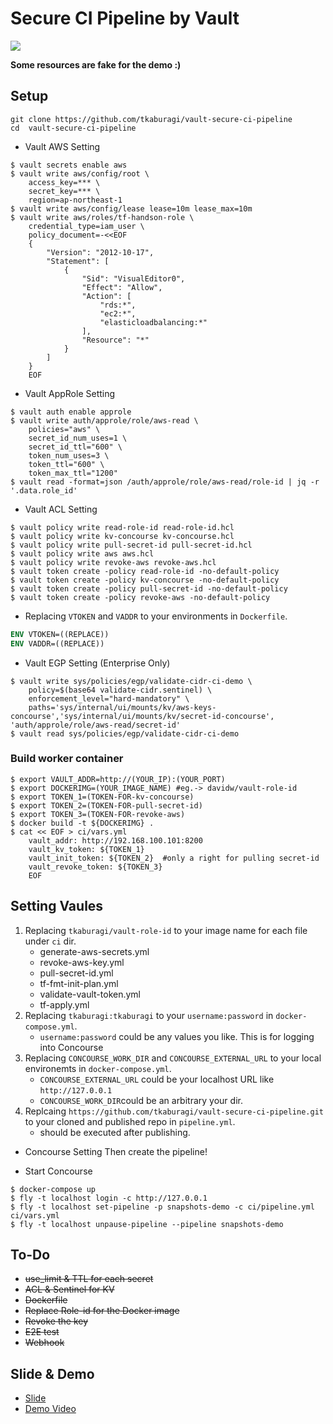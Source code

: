# Secure CI Pipeline by Vault
![](concourse.png)

**Some resources are fake for the demo :)**

## Setup

```
git clone https://github.com/tkaburagi/vault-secure-ci-pipeline
cd  vault-secure-ci-pipeline
```

* Vault AWS Setting
```shell script
$ vault secrets enable aws
$ vault write aws/config/root \
    access_key=*** \
    secret_key=*** \
    region=ap-northeast-1
$ vault write aws/config/lease lease=10m lease_max=10m
$ vault write aws/roles/tf-handson-role \  
    credential_type=iam_user \
    policy_document=-<<EOF
    {
        "Version": "2012-10-17",
        "Statement": [
            {
                "Sid": "VisualEditor0",
                "Effect": "Allow",
                "Action": [
                    "rds:*",
                    "ec2:*",
                    "elasticloadbalancing:*"
                ],
                "Resource": "*"
            }
        ]
    }
    EOF
```

* Vault AppRole Setting
```shell script
$ vault auth enable approle
$ vault write auth/approle/role/aws-read \
    policies="aws" \
    secret_id_num_uses=1 \
    secret_id_ttl="600" \
    token_num_uses=3 \
    token_ttl="600" \
    token_max_ttl="1200"
$ vault read -format=json /auth/approle/role/aws-read/role-id | jq -r '.data.role_id'
```

* Vault ACL Setting
```shell script
$ vault policy write read-role-id read-role-id.hcl
$ vault policy write kv-concourse kv-concourse.hcl
$ vault policy write pull-secret-id pull-secret-id.hcl
$ vault policy write aws aws.hcl
$ vault policy write revoke-aws revoke-aws.hcl
$ vault token create -policy read-role-id -no-default-policy
$ vault token create -policy kv-concourse -no-default-policy
$ vault token create -policy pull-secret-id -no-default-policy
$ vault token create -policy revoke-aws -no-default-policy
```

* Replacing `VTOKEN` and `VADDR` to your environments in `Dockerfile`.

```dockerfile
ENV VTOKEN=((REPLACE))
ENV VADDR=((REPLACE))
```

* Vault EGP Setting (Enterprise Only)
```shell script
$ vault write sys/policies/egp/validate-cidr-ci-demo \
    policy=$(base64 validate-cidr.sentinel) \
    enforcement_level="hard-mandatory" \
    paths='sys/internal/ui/mounts/kv/aws-keys-concourse','sys/internal/ui/mounts/kv/secret-id-concourse', 'auth/approle/role/aws-read/secret-id'
$ vault read sys/policies/egp/validate-cidr-ci-demo
```

### Build worker container

```shell script
$ export VAULT_ADDR=http://(YOUR_IP):(YOUR_PORT)
$ export DOCKERIMG=(YOUR_IMAGE_NAME) #eg.-> davidw/vault-role-id
$ export TOKEN_1=(TOKEN-FOR-kv-concourse)
$ export TOKEN_2=(TOKEN-FOR-pull-secret-id)
$ export TOKEN_3=(TOKEN-FOR-revoke-aws)
$ docker build -t ${DOCKERIMG} .
$ cat << EOF > ci/vars.yml
    vault_addr: http://192.168.100.101:8200
    vault_kv_token: ${TOKEN_1}
    vault_init_token: ${TOKEN_2}  #only a right for pulling secret-id
    vault_revoke_token: ${TOKEN_3}
    EOF
```

## Setting Vaules

1. Replacing `tkaburagi/vault-role-id` to your image name for each file under `ci` dir.
    * generate-aws-secrets.yml
    * revoke-aws-key.yml
    * pull-secret-id.yml
    * tf-fmt-init-plan.yml
    * validate-vault-token.yml
    * tf-apply.yml
2. Replacing `tkaburagi:tkaburagi` to your `username:password` in `docker-compose.yml`.
    * `username:password` could be any values you like. This is for logging into Concourse
3. Replacing `CONCOURSE_WORK_DIR` and `CONCOURSE_EXTERNAL_URL` to your local environemts in `docker-compose.yml`.
    * `CONCOURSE_EXTERNAL_URL` could be your localhost URL like `http://127.0.0.1` 
    * `CONCOURSE_WORK_DIR`could be an arbitrary your dir.
4. Replcaing `https://github.com/tkaburagi/vault-secure-ci-pipeline.git` to your cloned and published repo in `pipeline.yml`.
    * should be executed after publishing.

* Concourse Setting
Then create the pipeline!

* Start Concourse
```shell script
$ docker-compose up
$ fly -t localhost login -c http://127.0.0.1
$ fly -t localhost set-pipeline -p snapshots-demo -c ci/pipeline.yml ci/vars.yml
$ fly -t localhost unpause-pipeline --pipeline snapshots-demo
```

## To-Do
* ~~use_limit & TTL for each secret~~
* ~~ACL & Sentinel for KV~~
* ~~Dockerfile~~
* ~~Replace Role-id for the Docker image~~
* ~~Revoke the key~~
* ~~E2E test~~
* ~~Webhook~~

## Slide & Demo
* [Slide](https://docs.google.com/presentation/d/1oWaj9dpbG3zbwmtW-_DMvyZuR2flju-DtrNNG775jYA/edit?usp=sharing)
* [Demo Video](https://www.youtube.com/watch?v=02fbiq7cfO8&list=PL81sUbsFNc5bi7mvrZ4GgSl5Iq8WTlPgx)